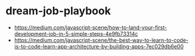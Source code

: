# dream-job-playbook

* https://medium.com/javascript-scene/how-to-land-your-first-development-job-in-5-simple-steps-4e9fb73314c
* https://medium.com/javascript-scene/the-best-way-to-learn-to-code-is-to-code-learn-app-architecture-by-building-apps-7ec029db6e00
